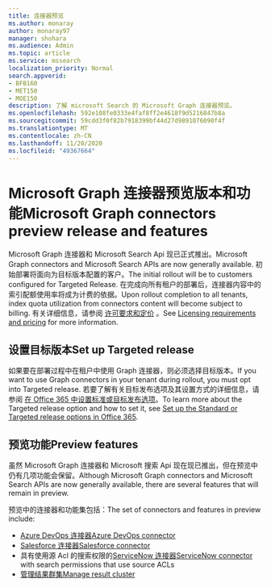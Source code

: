 ```yaml
---
title: 连接器预览
ms.author: monaray
author: monaray97
manager: shohara
ms.audience: Admin
ms.topic: article
ms.service: mssearch
localization_priority: Normal
search.appverid:
- BFB160
- MET150
- MOE150
description: 了解 microsoft Search 的 Microsoft Graph 连接器预览。
ms.openlocfilehash: 592e108fe0333e4faf8ff2e4618f9d5216847b8a
ms.sourcegitcommit: 59cdd3f0f82b7918399bf44d27d9891076090f4f
ms.translationtype: MT
ms.contentlocale: zh-CN
ms.lasthandoff: 11/20/2020
ms.locfileid: "49367664"
---
```

# <a name="microsoft-graph-connectors-preview-release-and-features"></a><span data-ttu-id="a4315-103">Microsoft Graph 连接器预览版本和功能</span><span class="sxs-lookup"><span data-stu-id="a4315-103">Microsoft Graph connectors preview release and features</span></span>

<span data-ttu-id="a4315-104">Microsoft Graph 连接器和 Microsoft Search Api 现已正式推出。</span><span class="sxs-lookup"><span data-stu-id="a4315-104">Microsoft Graph connectors and Microsoft Search APIs are now generally available.</span></span> <span data-ttu-id="a4315-105">初始部署将面向为目标版本配置的客户。</span><span class="sxs-lookup"><span data-stu-id="a4315-105">The initial rollout will be to customers configured for Targeted Release.</span></span> <span data-ttu-id="a4315-106">在完成向所有租户的部署后，连接器内容中的索引配额使用率将成为计费的依据。</span><span class="sxs-lookup"><span data-stu-id="a4315-106">Upon rollout completion to all tenants, index quota utilization from connectors content will become subject to billing.</span></span> <span data-ttu-id="a4315-107">有关详细信息，请参阅 [许可要求和定价](licensing.md) 。</span><span class="sxs-lookup"><span data-stu-id="a4315-107">See [Licensing requirements and pricing](licensing.md) for more information.</span></span>

## <a name="set-up-targeted-release"></a><span data-ttu-id="a4315-108">设置目标版本</span><span class="sxs-lookup"><span data-stu-id="a4315-108">Set up Targeted release</span></span>

<span data-ttu-id="a4315-109">如果要在部署过程中在租户中使用 Graph 连接器，则必须选择目标版本。</span><span class="sxs-lookup"><span data-stu-id="a4315-109">If you want to use Graph connectors in your tenant during rollout, you must opt into Targeted release.</span></span> <span data-ttu-id="a4315-110">若要了解有关目标发布选项及其设置方式的详细信息，请参阅 [在 Office 365 中设置标准或目标发布选项](https://docs.microsoft.com/office365/admin/manage/release-options-in-office-365?view=o365-worldwide)。</span><span class="sxs-lookup"><span data-stu-id="a4315-110">To learn more about the Targeted release option and how to set it, see [Set up the Standard or Targeted release options in Office 365](https://docs.microsoft.com/office365/admin/manage/release-options-in-office-365?view=o365-worldwide).</span></span>

## <a name="preview-features"></a><span data-ttu-id="a4315-111">预览功能</span><span class="sxs-lookup"><span data-stu-id="a4315-111">Preview features</span></span>

<span data-ttu-id="a4315-112">虽然 Microsoft Graph 连接器和 Microsoft 搜索 Api 现在现已推出，但在预览中仍有几项功能会保留。</span><span class="sxs-lookup"><span data-stu-id="a4315-112">Although Microsoft Graph connectors and Microsoft Search APIs are now generally available, there are several features that will remain in preview.</span></span>

<span data-ttu-id="a4315-113">预览中的连接器和功能集包括：</span><span class="sxs-lookup"><span data-stu-id="a4315-113">The set of connectors and features in preview include:</span></span>

* [<span data-ttu-id="a4315-114">Azure DevOps 连接器</span><span class="sxs-lookup"><span data-stu-id="a4315-114">Azure DevOps connector</span></span>](azure-devops-connector.md)
* [<span data-ttu-id="a4315-115">Salesforce 连接器</span><span class="sxs-lookup"><span data-stu-id="a4315-115">Salesforce connector</span></span>](salesforce-connector.md)
* <span data-ttu-id="a4315-116">具有使用源 Acl 的搜索权限的[ServiceNow 连接器](servicenow.md)</span><span class="sxs-lookup"><span data-stu-id="a4315-116">[ServiceNow connector](servicenow.md) with search permissions that use source ACLs</span></span>
* [<span data-ttu-id="a4315-117">管理结果群集</span><span class="sxs-lookup"><span data-stu-id="a4315-117">Manage result cluster</span></span>](result-cluster.md)